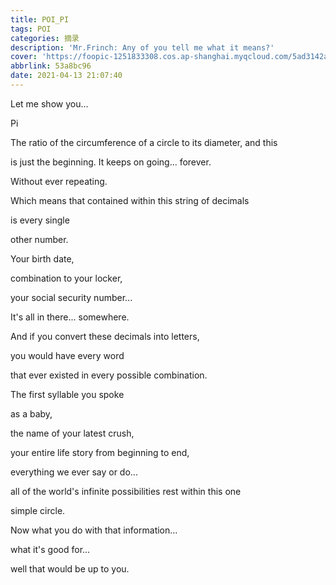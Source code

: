 ```yaml
---
title: POI_PI
tags: POI
categories: 摘录
description: 'Mr.Frinch: Any of you tell me what it means?'
cover: 'https://foopic-1251833308.cos.ap-shanghai.myqcloud.com/5ad3142a3b47d-20210418170951262.jpg'
abbrlink: 53a8bc96
date: 2021-04-13 21:07:40
---
```


Let me show you...

Pi

The ratio of the circumference of a circle to its diameter, and this

is just the beginning. It keeps on going... forever.

Without ever repeating.

Which means that contained within this string of decimals

is every single

other number.

Your birth date,

combination to your locker,

your social security number...

It's all in there... somewhere.

And if you convert these decimals into letters,

you would have every word

that ever existed in every possible combination.

The first syllable you spoke

as a baby,

the name of your latest crush,

your entire life story from beginning to end,

everything we ever say or do...

all of the world's infinite possibilities rest within this one

simple circle.

Now what you do with that information...

what it's good for...

well that would be up to you.